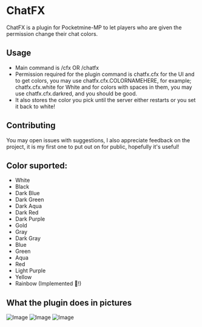 # ChatFX

ChatFX is a plugin for Pocketmine-MP to let players who are given the permission change their chat colors.


## Usage

- Main command is /cfx OR /chatfx
- Permission required for the plugin command is chatfx.cfx for the UI and to get colors, you may use chatfx.cfx.COLORNAMEHERE, for example; chatfx.cfx.white for White and for colors with spaces in them, you may use chatfx.cfx.darkred, and you should be good.
- It also stores the color you pick until the server either restarts or you set it back to white!

## Contributing
You may open issues with suggestions, I also appreciate feedback on the project, it is my first one to put out on for public, hopefully it's useful!

## Color suported:
- White
- Black
- Dark Blue
- Dark Green
- Dark Aqua
- Dark Red
- Dark Purple
- Gold
- Gray
- Dark Gray
- Blue
- Green
- Aqua
- Red
- Light Purple
- Yellow
- Rainbow (Implemented :eyes:!)

## What the plugin does in pictures
![Image](https://i.imgur.com/I9z5mZ7_d.webp?maxwidth=760&fidelity=grand)
![Image](https://i.imgur.com/FXbeCz1_d.webp?maxwidth=760&fidelity=grand)
![Image](https://i.imgur.com/LVT8J0R_d.webp?maxwidth=760&fidelity=grand)
